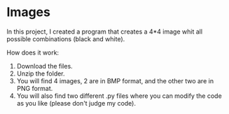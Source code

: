 # Images
In this project, I created a program that creates a 4*4 image whit all possible combinations (black and white). 

How does it work:

1) Download the files.
2) Unzip the folder.
3) You will find 4 images, 2 are in BMP format, and the other two are in PNG format.
4) You will also find two different .py files where you can modify the code as you like (please don't judge my code).
